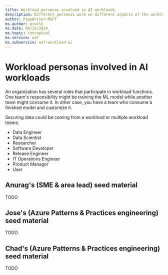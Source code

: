 ```yaml
---
title: Workload personas involved in AI workloads
description: Different personas work on different aspects of the workload. This article highlights their roles and responsibilities and interactions with each other. 
author: PageWriter-MSFT
ms.author: prwilk
ms.date: 04/15/2024
ms.topic: conceptual
ms.service: waf
ms.subservice: waf-workload-ai
---
```


# Workload personas involved in AI workloads

An organization has several roles that participate in workload functions. One team's responsibility might be training the ML model while another team might consume it. In other case, you have a team who consume a finished model and customize it.

Securing data could be coming from a workload or multiple workload teams.

- Data Engineer
- Data Scientist
- Researcher
- Software Developer
- Release Engineer
- IT Operations Engineer
- Product Manager
- User

## Anurag's (SME & area lead) seed material

TODO

## Jose's (Azure Patterns & Practices engineering) seed material

TODO

## Chad's (Azure Patterns & Practices engineering) seed material

TODO
